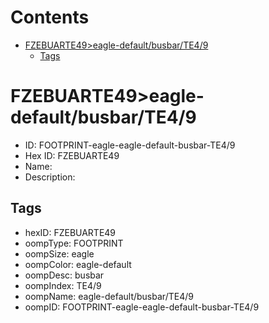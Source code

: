 



Contents
========

* [FZEBUARTE49>eagle-default/busbar/TE4/9](#fzebuarte49eagle-defaultbusbarte49)
	* [Tags](#tags)

# FZEBUARTE49>eagle-default/busbar/TE4/9

- ID: FOOTPRINT-eagle-eagle-default-busbar-TE4/9
- Hex ID: FZEBUARTE49
- Name: 
- Description: 

## Tags

- hexID: FZEBUARTE49
- oompType: FOOTPRINT
- oompSize: eagle
- oompColor: eagle-default
- oompDesc: busbar
- oompIndex: TE4/9
- oompName: eagle-default/busbar/TE4/9
- oompID: FOOTPRINT-eagle-eagle-default-busbar-TE4/9

